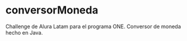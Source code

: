 # conversorMoneda
Challenge de Alura Latam para el programa ONE. Conversor de moneda hecho en Java.
